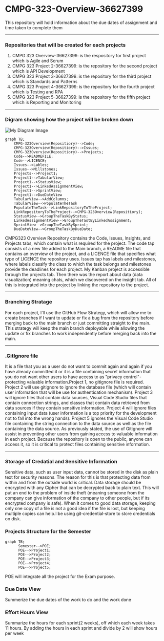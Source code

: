 <h1>CMPG-323-Overview-36627399</h1>
This repository will hold information about the due dates of assignment and time taken to complete them
<hr color= "red">


### Repositories that will be created for each projects
1) CMPG 323 Overview-36627399: is the respository for first project which is Agile and Scrum<br>
2) CMPG 323 Project 2-36627399: is the repository for the second project which is API Development<br>
3) CMPG 323 Project 3-36627399: is the repository for the third project which is Standards and Patterns<br>
4) CMPG 323 Project 4-36627399: is the repository for the fourth project which is Testing and RPA<br>
5) CMPG 323 Project 5-36627399: is the repository for the fifth project which is Reporting and Monitoring<br>
<hr color = red>

### Digram showing how the project will be broken down<br>

![My Diagram Image](images/relative/path/my-diagram-image.png)

```mermaid
graph TB;
    CMPG-323Overview(Repositiory)-->Code;
    CMPG-323Overview(Repositiory)-->Issues;
    CMPG-323Overview(Repositiory)-->Projects;
    Code-->READMEFILE;
    Code-->LICENCE;
    Issues-->Lables;
    Issues-->Millstones;
    Projects-->Project1;
    Project1-->TabularView;
    Project1-->StatusView;
    Project1-->LinkedAssignmentView;
    Project1-->SprintView;
    Project1-->DueDateView
    TabularView-->AddColumns;
    TabularView-->PopulateTheTask
    PopulateTheTask-->LinkRepositoryToTheProject;
    LinkRepositoryToTheProject-->CMPG-323Overview(Repositiory);
    StatusView-->GroupTheTaskByStatus;
    LinkedAssignmentView-->GroupTheTastByLinkedAssignment;
    SprintView-->GroupTheTaskBySprint;
    DueDateView-->GroupTheTaskByDueDate;
```

CMPG323 Overview Repository contains the Code, Issues, Insights, and Projects tabs, which contain what is required for the project. The code tap consists of a new file added to the Main branch, a README file that contains an overview of the project, and a LICENCE file that specifies what type of LICENCE the repository uses. Issues tap has labels and milestones, where labels classify the class to which the task belongs and milestones provide the deadlines for each project. My Kanban project is accessible through the projects tab. Then there was the report about data (data visualization) meaning chats, which we discovered on the insight tab. All of this is integrated into the project by linking the repository to the project.
<hr color="red">
  
### Branching Stratage

For each project, I'll use the GitHub Flow Strategy, which will allow me to create branches if I want to update or fix a bug from the repository before merging back to the main branch or just committing straight to the main. This strategy will keep the main branch deployable while allowing the update or fix branches to work independently before merging back into the main.
<hr color="red">
 
### .GitIgnore file
It is a file that you as a user do not want to commit again and again if you have already committed it or it is a file containing secret information that you do not want other users to have access to as "privacy control"-protecting valuable information.Project 1, no gitignore file is required. Project 2 will use gitignore to ignore the database file (which will contain user information that will be use for authentication mechanism). Project 3 will ignore files that contain data sources, Visual Code Studio files that contain connection strings, and classes that contain data retrieved from data sources if they contain sensitive information. Project 4 will ignore files containing input data (user information is a top priority for the development not to fall into the wrong hands). Project 5 ignores the Visual Code Studio file containing the string connection to the data source as well as the file containing the data source. As previously stated, the use of Gitignore will assist in preventing other users from gaining access to valuable information in each project. Because the repository is open to the public, anyone can access it, so it is critical to protect files containing sensitive information.
<hr>

### Storage of Credatial and Sensitive Information
Sensitive data, such as user input data, cannot be stored in the disk as plain text for security reasons. The reason for this is that protecting data from within and from the outside world is critical. Data storage should be encrypted with any Cipher that can be decrypted back to plain text. This will put an end to the problem of inside theft (meaning someone from the company can give information of the company to other people, but if its encrypted company is safe). When it comes to good data storage, keeping only one copy of a file is not a good idea if the file is lost, but keeping multiple copies can help.I be using git-credential-store to store credentials on disk.

### Projects Structure for the Semester
```mermaid
graph TB;
      Semester-->POE;
      POE-->Project1;
      POE-->Project2;
      POE-->Project3;
      POE-->Project4;
      POE-->Project5;
```
POE will integrate all the project for the Exam purpose.

### Due Date View
Summerize the due dates of the work to do and the work done

### Effort Hours View 
Summarize the hours for each sprint(2 weeks), off which each week takes 11 hours. By adding the hours in each sprint and divide by 2 will show hours per week
